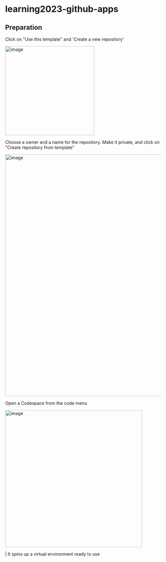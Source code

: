 # learning2023-github-apps

## Preparation

Click on "Use this template" and 'Create a new repository'

<img width="288" alt="image" src="https://user-images.githubusercontent.com/7711190/223540978-da955a31-e6fb-4ba6-b664-81163a02824f.png">

Choose a owner and a name for the repository. Make it private, and click on "Create repository from template"

<img width="782" alt="image" src="https://user-images.githubusercontent.com/7711190/223541405-51901e8b-0961-4d52-84c5-acf34dd2600c.png">

Open a Codespace from the code menu

<img width="443" alt="image" src="https://user-images.githubusercontent.com/7711190/223541690-41d51294-8041-432a-a1e3-b422525b592d.png">

| It spins up a virtual environment ready to use

